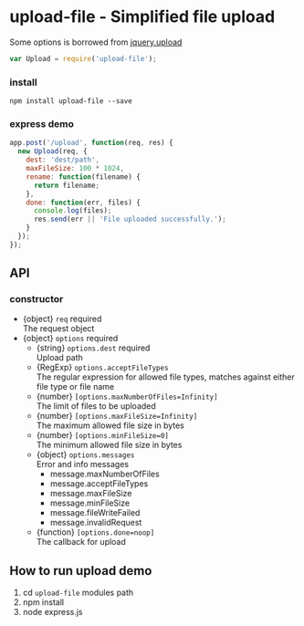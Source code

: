 upload-file - Simplified file upload
===========

Some options is borrowed from [jquery.upload](https://github.com/blueimp/jQuery-File-Upload)

```js
var Upload = require('upload-file');
```

### install
```
npm install upload-file --save
```

### express demo
```js
app.post('/upload', function(req, res) {
  new Upload(req, {
    dest: 'dest/path',
    maxFileSize: 100 * 1024,
    rename: function(filename) {
      return filename;
    },
    done: function(err, files) {
      console.log(files);
      res.send(err || 'File uploaded successfully.');
    }
  });
});
```

## API
### constructor
* {object} ``req`` required  
  The request object
* {object} ``options`` required
  * {string} ``options.dest`` required  
    Upload path
  * {RegExp} ``options.acceptFileTypes``  
    The regular expression for allowed file types, matches against either file type or file name
  * {number} ``[options.maxNumberOfFiles=Infinity]``  
    The limit of files to be uploaded
  * {number} ``[options.maxFileSize=Infinity]``  
    The maximum allowed file size in bytes
  * {number} ``[options.minFileSize=0]``  
    The minimum allowed file size in bytes
  * {object} ``options.messages``  
    Error and info messages
    * message.maxNumberOfFiles
    * message.acceptFileTypes
    * message.maxFileSize
    * message.minFileSize
    * message.fileWriteFailed
    * message.invalidRequest
  * {function} ``[options.done=noop]``  
    The callback for upload

## How to run upload demo
 1. cd ``upload-file`` modules path
 1. npm install
 1. node express.js